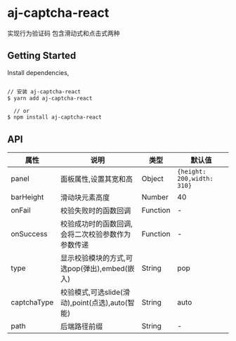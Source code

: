 # aj-captcha-react
实现行为验证码 包含滑动式和点击式两种
## Getting Started

Install dependencies,

```bash

// 安装 aj-captcha-react
$ yarn add aj-captcha-react

  // or
$ npm install aj-captcha-react
```


## API

|属性|说明|类型|默认值|
|----|----|-----|----|
|panel|面板属性,设置其宽和高|Object|`{height: 200,width: 310}`|
|barHeight|滑动块元素高度|Number|40|
|onFail|校验失败时的函数回调|Function|-|
|onSuccess|校验成功时的函数回调,会将二次校验参数作为参数传递|Function|-|
|type|显示校验模块的方式,可选pop(弹出),embed(嵌入)|String|pop|
|captchaType|校验模式,可选slide(滑动),point(点选),auto(智能)|String|auto|
|path|后端路径前缀|String|-|
